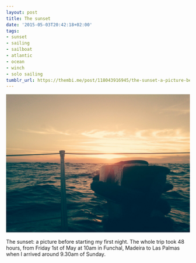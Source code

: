 ```yaml
---
layout: post
title: The sunset
date: '2015-05-03T20:42:18+02:00'
tags:
- sunset
- sailing
- sailboat
- atlantic
- ocean
- winch
- solo sailing
tumblr_url: https://thembi.me/post/118043916945/the-sunset-a-picture-before-starting-my-first
---
```

 ![](/files/tumblr_nnsemi7R3H1tq106bo1_1280.jpg)  

The sunset: a picture before starting my first night. The whole trip took 48 hours, from Friday 1st of May at 10am in Funchal, Madeira to Las Palmas when I arrived around 9.30am of Sunday.

